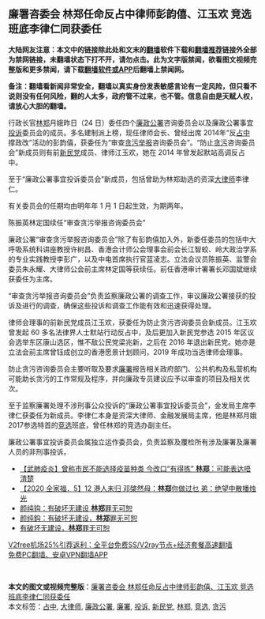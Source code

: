  <h2>廉署咨委会 林郑任命反占中律师彭韵僖、江玉欢 竞选班底李律仁同获委任</h2> <p class="notice"><b>大陆网友注意：本文中的链接除此处和文末的<a href="https://github.com/bannedbook/fanqiang" >翻墙</a>软件下载和<a href="https://github.com/killgcd/justmysocks/blob/master/README.md">翻墙推荐</a>链接外全部为禁网链接，未翻墙状态下打不开，请勿点击。此为文字版禁闻，欲看图文视频完整版和更多禁闻，请下载<a href="https://github.com/bannedbook/fanqiang">翻墙软件或APP</a>后翻墙上禁闻网。</p><p>备注：翻墙看新闻非常安全，翻墙以真实身份发表敏感言论有一定风险，但只看不说则没有任何风险，翻的人太多，政府管不过来，也不管。信息自由是天赋人权，请放心大胆的翻墙。</b></p>  <div class="entry">  <p>行政长官<a href="https://www.bannedbook.org/bnews/tag/%E6%9E%97%E9%83%91/" class="st_tag internal_tag" rel="tag" title="标签 林郑 下的日志">林郑</a>月娥昨日（24 日）委任四个<a href="https://www.bannedbook.org/bnews/tag/%e5%bb%89%e6%94%bf%e5%85%ac%e7%bd%b2/" class="st_tag internal_tag" rel="tag" title="标签 廉政公署 下的日志">廉政公署</a>咨询委员会以及廉政公署事宜<a href="https://www.bannedbook.org/bnews/tag/%E6%8A%95%E8%AF%89/" class="st_tag internal_tag" rel="tag" title="标签 投诉 下的日志">投诉</a>委员会的成员。多名建制派上榜，现任律师会长、曾经出席 2014年“反<a href="https://www.bannedbook.org/bnews/tag/%e5%8d%a0%e4%b8%ad/" class="st_tag internal_tag" rel="tag" title="标签 占中 下的日志">占中</a>撑政改”活动的彭韵僖，获委任为“审查<span class='wp_keywordlink'><a href="https://www.bannedbook.org/forum30/" title="我要举报贪官 网络举报贪污" target="_blank">贪污举报</a></span>咨询委员会”。“防止<a href="https://www.bannedbook.org/bnews/tag/%E8%B4%AA%E6%B1%A1/" class="st_tag internal_tag" rel="tag" title="标签 贪污 下的日志">贪污</a>咨询委员会”新成员则有前<a href="https://www.bannedbook.org/bnews/tag/%E6%96%B0%E6%B0%91%E5%85%9A/" class="st_tag internal_tag" rel="tag" title="标签 新民党 下的日志">新民党</a>成员、律师江玉欢，她在 2014 年曾发起默站高调反占中。</p> <p>至于“廉政公署事宜投诉委员会”新成员，包括曾助为林郑助选的资深<a href="https://www.bannedbook.org/bnews/tag/%E5%A4%A7%E5%BE%8B%E5%B8%88/" class="st_tag internal_tag" rel="tag" title="标签 大律师 下的日志">大律师</a>李律仁。</p> <p>有关委员会的任期均由明年年 1 月 1 ‍‍日起生效，为期两年。</p>  <p>陈振英林定国续任“审查贪污举报咨询委员会”</p> <p>廉政公署“审查贪污举报咨询委员会”除了有彭韵僖加入外，新委任委员的包括中大呼吸系统科讲座教授许树昌、香港会计师公会理事会前会长江智蛟、岭大政治学系的专业实践教授李彭广，以及中电首席执行官蓝凌志。立法会议员陈振英、监警会委员朱永耀、大律师公会前主席林定国等获续任。前任香港审计署署长邓国斌继续获委任为主席。</p> <p>“审查贪污举报咨询委员会”负责监察廉政公署的调查工作，审议廉政公署接获的投诉及进行的调查，确保这些投诉和调查工作能有效和迅速获得处理。</p>  <p>律师会理事的前新民党成员江玉欢，获委任为防止贪污咨询委员会新成员。江玉欢曾发起 60 多名法律界人士默站行动反占中，及后更加入新民党参选 2015 年区议会选举东区康山选区，惟不敌公民党梁兆新，之后在 2016 年退出新民党。她亦是立法会前主席曾钰成创立的香港愿景计划顾问，2019 年成功当选律师会理事。 </p> <p>防止贪污咨询委员会主要听取及要求<a href="https://www.bannedbook.org/bnews/tag/%e5%bb%89%e7%bd%b2/" class="st_tag internal_tag" rel="tag" title="标签 廉署 下的日志">廉署</a>报告相关政府部门、公共机构及私营机构可能助长贪污的工作常规及程序，并向廉政专员建议应予以审查的项目及相关优次。</p> <p>至于监察廉署处理不涉刑事公众投诉的“廉政公署事宜投诉委员会”，金发局主席李律仁获委任为新成员。李律仁本身是资深大律师、金融发展局主席，他是林郑月娥 2017参选特首的<a href="https://www.bannedbook.org/bnews/tag/%E7%AB%9E%E9%80%89/" class="st_tag internal_tag" rel="tag" title="标签 竞选 下的日志">竞选</a>班底，曾任林郑的竞选办副主任。</p>  <p>廉政公署事宜投诉委员会属独立运作委员会，负责监察及覆检所有涉及廉署及廉署人员的非刑事投诉。</p> <ul class='op-related-articles' title='相关阅读'> <li><a href='https://www.bannedbook.org/bnews/comments/20201224/1453753.html' target='_blank'>【武肺疫炎】曾称市民不能选择疫苗种类 今改口“有得拣” <b>林郑</b>：可能表达唔清楚</a></li> <li><a href='https://www.bannedbook.org/bnews/comments/20201224/1453689.html' target='_blank'>【2020 全家福．5】12 港人未归 邓棨然母：<b>林郑</b>你做过乜 弟：绝望中散播烛光</a></li> <li><a href='https://www.bannedbook.org/bnews/comments/20201222/1452661.html' target='_blank'>颜纯钩：有破坏无建设 <b>林郑</b>罪无可恕</a></li> <li><a href='https://www.bannedbook.org/bnews/baitai/20201222/1452483.html' target='_blank'>颜纯鈎：有破坏无建设，<b>林郑</b>罪无可恕</a></li> <li><a href='https://www.bannedbook.org/bnews/ssgc/20201221/1452334.html' target='_blank'>有破坏无建设，<b>林郑</b>罪无可恕</a></li> </ul> <p class="texttj"> <a href="https://github.com/bannedbook/fanqiang/wiki/V2ray%E6%9C%BA%E5%9C%BA" target="_blank">V2free机场25%引荐返利：全平台免费SS/V2ray节点+经济套餐高速翻墙</a><br/> <a href="https://github.com/bannedbook/fanqiang/wiki/%E7%A6%81%E9%97%BB%E7%BD%91%E5%AE%89%E5%8D%93%E7%BF%BB%E5%A2%99%E6%96%B0%E9%97%BBAPP" target="_blank">免费PC翻墙、安卓VPN翻墙APP</a></p><p> </p><a name='sharetosocial'></a>       <div><b>本文的图文或视频完整版</b>：<a href='https://www.bannedbook.org/bnews/comments/20201225/1454932.html'>廉署咨委会 林郑任命反占中律师彭韵僖、江玉欢 竞选班底李律仁同获委任</a></div>  </div><!--END ENTRY--> <div class="postfooter"> <div>本文标签：<a href="https://www.bannedbook.org/bnews/tag/%e5%8d%a0%e4%b8%ad/" rel="tag">占中</a>, <a href="https://www.bannedbook.org/bnews/tag/%E5%A4%A7%E5%BE%8B%E5%B8%88/" rel="tag">大律师</a>, <a href="https://www.bannedbook.org/bnews/tag/%e5%bb%89%e6%94%bf%e5%85%ac%e7%bd%b2/" rel="tag">廉政公署</a>, <a href="https://www.bannedbook.org/bnews/tag/%e5%bb%89%e7%bd%b2/" rel="tag">廉署</a>, <a href="https://www.bannedbook.org/bnews/tag/%E6%8A%95%E8%AF%89/" rel="tag">投诉</a>, <a href="https://www.bannedbook.org/bnews/tag/%E6%96%B0%E6%B0%91%E5%85%9A/" rel="tag">新民党</a>, <a href="https://www.bannedbook.org/bnews/tag/%E6%9E%97%E9%83%91/" rel="tag">林郑</a>, <a href="https://www.bannedbook.org/bnews/tag/%E7%AB%9E%E9%80%89/" rel="tag">竞选</a>, <a href="https://www.bannedbook.org/bnews/tag/%E8%B4%AA%E6%B1%A1/" rel="tag">贪污</a></div>  </div><!--END POSTFOOTER--> 